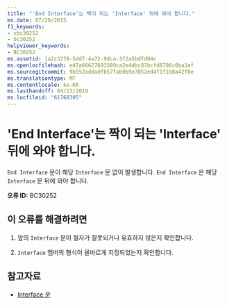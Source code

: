 ```yaml
---
title: "'End Interface'는 짝이 되는 'Interface' 뒤에 와야 합니다."
ms.date: 07/20/2015
f1_keywords:
- vbc30252
- bc30252
helpviewer_keywords:
- BC30252
ms.assetid: 1a2c3278-5dd7-4a72-9dca-3f2a5bdfd04c
ms.openlocfilehash: ed7a66627693389ca2e4dbc87bcfd8796c0ba3af
ms.sourcegitcommit: 9b552addadfb57fab0b9e7852ed4f1f1b8a42f8e
ms.translationtype: MT
ms.contentlocale: ko-KR
ms.lasthandoff: 04/23/2019
ms.locfileid: "61768305"
---
```

# <a name="end-interface-must-be-preceded-by-a-matching-interface"></a>'End Interface'는 짝이 되는 'Interface' 뒤에 와야 합니다.
`End Interface` 문이 해당 `Interface` 문 없이 발생합니다. `End Interface` 은 해당 `Interface` 문 뒤에 와야 합니다.  
  
 **오류 ID:** BC30252  
  
## <a name="to-correct-this-error"></a>이 오류를 해결하려면  
  
1. 앞의 `Interface` 문이 철자가 잘못되거나 유효하지 않은지 확인합니다.  
  
2. `Interface` 멤버의 형식이 올바르게 지정되었는지 확인합니다.  
  
## <a name="see-also"></a>참고자료

- [Interface 문](../../visual-basic/language-reference/statements/interface-statement.md)
